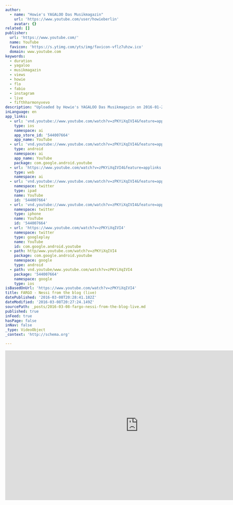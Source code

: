 ```yaml
---
author:
  - name: "Howie's YAGALOO Das Musikmagazin"
    url: 'https://www.youtube.com/user/howieberlin'
    avatar: {}
related: []
publisher:
  url: 'https://www.youtube.com/'
  name: YouTube
  favicon: 'https://s.ytimg.com/yts/img/favicon-vflz7uhzw.ico'
  domain: www.youtube.com
keywords:
  - duration
  - yagaloo
  - musikmagazin
  - views
  - howie
  - flo
  - fabio
  - instagram
  - live
  - fifthharmonyvevo
description: "Uploaded by Howie's YAGALOO Das Musikmagazin on 2016-01-28."
inLanguage: en
app_links:
  - url: 'vnd.youtube://www.youtube.com/watch?v=zPKYiXqIVI4&feature=applinks'
    type: ios
    namespace: ai
    app_store_id: '544007664'
    app_name: YouTube
  - url: 'vnd.youtube://www.youtube.com/watch?v=zPKYiXqIVI4&feature=applinks'
    type: android
    namespace: ai
    app_name: YouTube
    package: com.google.android.youtube
  - url: 'https://www.youtube.com/watch?v=zPKYiXqIVI4&feature=applinks'
    type: web
    namespace: ai
  - url: 'vnd.youtube://www.youtube.com/watch?v=zPKYiXqIVI4&feature=applinks'
    namespace: twitter
    type: ipad
    name: YouTube
    id: '544007664'
  - url: 'vnd.youtube://www.youtube.com/watch?v=zPKYiXqIVI4&feature=applinks'
    namespace: twitter
    type: iphone
    name: YouTube
    id: '544007664'
  - url: 'https://www.youtube.com/watch?v=zPKYiXqIVI4'
    namespace: twitter
    type: googleplay
    name: YouTube
    id: com.google.android.youtube
  - path: http/www.youtube.com/watch?v=zPKYiXqIVI4
    package: com.google.android.youtube
    namespace: google
    type: android
  - path: vnd.youtube/www.youtube.com/watch?v=zPKYiXqIVI4
    package: '544007664'
    namespace: google
    type: ios
isBasedOnUrl: 'https://www.youtube.com/watch?v=zPKYiXqIVI4'
title: FARGO - Nessi from the blog (live)
datePublished: '2016-03-08T20:28:41.182Z'
dateModified: '2016-03-08T20:27:24.149Z'
sourcePath: _posts/2016-03-08-fargo-nessi-from-the-blog-live.md
published: true
inFeed: true
hasPage: false
inNav: false
_type: VideoObject
_context: 'http://schema.org'

---
```

<iframe src="https://cdn.embedly.com/widgets/media.html?src=https%3A%2F%2Fwww.youtube.com%2Fembed%2FzPKYiXqIVI4%3Ffeature%3Doembed&amp;url=https%3A%2F%2Fwww.youtube.com%2Fwatch%3Fv%3DzPKYiXqIVI4&amp;image=https%3A%2F%2Fi.ytimg.com%2Fvi%2FzPKYiXqIVI4%2Fhqdefault.jpg&amp;key=b7d04c9b404c499eba89ee7072e1c4f7&amp;type=text%2Fhtml&amp;schema=youtube" width="854" height="480" scrolling="no" frameborder="0" allowfullscreen="allowfullscreen" style=""></iframe>
